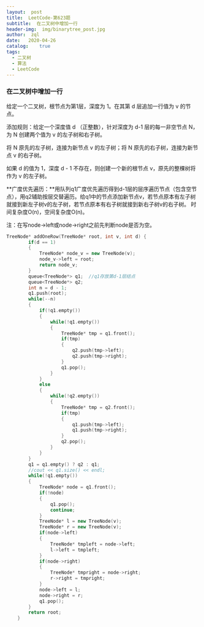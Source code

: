 ```yaml
---
layout:  post
title:	LeetCode-第623题
subtitle:  在二叉树中增加一行  
header-img:	 img/binarytree_post.jpg
author:	 zql
date:	2020-04-26
catalog:	true
tags:	
  - 二叉树
  - 算法
  - LeetCode  
---  
```

### 在二叉树中增加一行  
给定一个二叉树，根节点为第1层，深度为 1。在其第 d 层追加一行值为 v 的节点。

添加规则：给定一个深度值 d （正整数），针对深度为 d-1 层的每一非空节点 N，为 N 创建两个值为 v 的左子树和右子树。

将 N 原先的左子树，连接为新节点 v 的左子树；将 N 原先的右子树，连接为新节点 v 的右子树。

如果 d 的值为 1，深度 d - 1 不存在，则创建一个新的根节点 v，原先的整棵树将作为 v 的左子树。

**广度优先遍历：**用队列q1广度优先遍历得到d-1层的层序遍历节点（包含空节点），用q2辅助按层交替遍历。给q1中的节点添加新节点v，若节点原本有左子树就接到新左子树v的左子树，若节点原本有右子树就接到新右子树v的右子树。  时间复杂度O(n)，空间复杂度O(n)。

注：在写node->left或node->right之前先判断node是否为空。

```c++
TreeNode* addOneRow(TreeNode* root, int v, int d) {
        if(d == 1)
        {
            TreeNode* node_v = new TreeNode(v);
            node_v->left = root;
            return node_v;
        }
        queue<TreeNode*> q1;  //q1存放第d-1层结点
        queue<TreeNode*> q2;  
        int n = d - 1;
        q1.push(root);
        while(--n)
        {
            if(!q1.empty())
            {
                while(!q1.empty())
                {
                    TreeNode* tmp = q1.front();
                    if(tmp)
                    {
                        q2.push(tmp->left);
                        q2.push(tmp->right);
                    }
                    q1.pop();
                }
            }
            else
            {
                while(!q2.empty())
                {
                    TreeNode* tmp = q2.front();
                    if(tmp)
                    {
                        q1.push(tmp->left);
                        q1.push(tmp->right);
                    }
                    q2.pop();
                }
            }
        }
        q1 = q1.empty() ? q2 : q1;
        //cout << q1.size() << endl;
        while(!q1.empty())
        {
            TreeNode* node = q1.front();
            if(!node)
            {
                q1.pop();
                continue;
            }
            TreeNode* l = new TreeNode(v);
            TreeNode* r = new TreeNode(v);
            if(node->left)
            {
                TreeNode* tmpleft = node->left;
                l->left = tmpleft;
            }
            if(node->right)
            {
                TreeNode* tmpright = node->right;
                r->right = tmpright;
            }
            node->left = l;
            node->right = r;
            q1.pop();
        }
        return root;
    }
```
